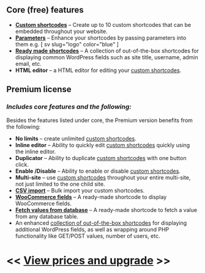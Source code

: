   
## Core (free) features

* **[Custom shortcodes](https://snippet-shortcodes.yeken.uk/shortcodes-own.html)** – Create up to 10 custom shortcodes that can be embedded throughout your website.
* **[Parameters](https://snippet-shortcodes.yeken.uk/shortcodes-own.html)** – Enhance your shortcodes by passing parameters into them e.g. [ sv slug="logo" color="blue" ]
* **[Ready made shortcodes](https://snippet-shortcodes.yeken.uk/shortcodes-free.html)**  – A collection of out-of-the-box shortcodes for displaying common WordPress fields such as site title, username, admin email, etc.
* **HTML editor** – a HTML editor for editing your [custom shortcodes](https://snippet-shortcodes.yeken.uk/shortcodes-own.html).

## Premium license
### *Includes core features and the following:*

Besides the features listed under core, the Premium version benefits from the following:  

* **No limits** – create unlimited [custom shortcodes](https://snippet-shortcodes.yeken.uk/shortcodes-own.html).
* **Inline editor** – Ability to quickly edit [custom shortcodes](https://snippet-shortcodes.yeken.uk/shortcodes-own.html) quickly using the inline editor.
* **Duplicator** – Ability to duplicate [custom shortcodes](https://snippet-shortcodes.yeken.uk/shortcodes-own.html) with one button click.
* **Enable /Disable** – Ability to enable or disable [custom shortcodes](https://snippet-shortcodes.yeken.uk/shortcodes-own.html).
* **Multi-site** – use [custom shortcodes](https://snippet-shortcodes.yeken.uk/shortcodes-own.html) throughout your entire multi-site, not just limited to the one child site. 
* **[CSV import](https://snippet-shortcodes.yeken.uk/csv-import.html)** – Bulk import your custom shortcodes.
* **[WooCommerce fields](https://snippet-shortcodes.yeken.uk/shortcodes/sc-woocommerce.html)** –  A ready-made shortcode to display WooCommerce fields.
* **[Fetch values from database](https://snippet-shortcodes.yeken.uk/shortcodes/sc-db-value-by-id.html)** – A ready-made shortcode to fetch a value from any database table.
* An enhanced [collection of out-of-the-box shortcodes](https://snippet-shortcodes.yeken.uk/shortcodes-premium.html) for displaying additional WordPress fields, as well as wrapping around PHP functionality like GET/POST values, number of users, etc.


# << [View prices and upgrade](https://shop.yeken.uk/product/shortcode-variables/) >>